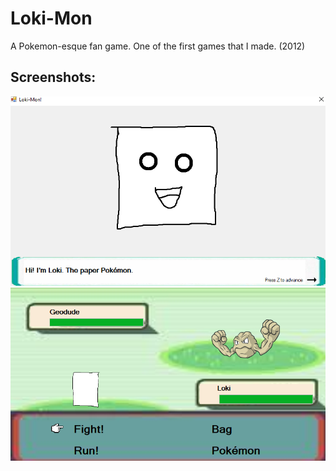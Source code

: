 # Loki-Mon
A Pokemon-esque fan game. One of the first games that I made. (2012)

## Screenshots:

![Screenshot 1](Screenshot1.png?raw=true "Screenshot 1")
![Screenshot 2](Screenshot2.png?raw=true "Screenshot 2")

